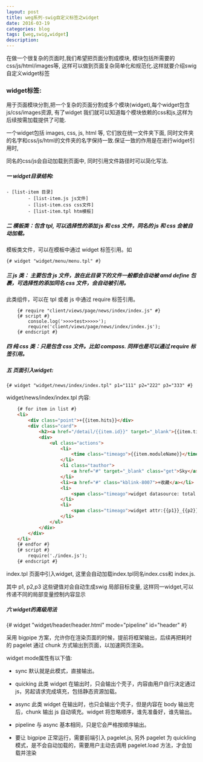 ```yaml
---
layout: post
title: weg系列-swig自定义标签之widget
date: 2016-03-19
categories: blog
tags: [weg,swig,widget]
description: 
---
```



在做一个很复杂的页面时,我们希望把页面分割成模块, 模块包括所需要的css/js/html/images等, 这样可以做到页面复杂简单化和规范化.这样就要介绍swig 自定义widget标签


### widget标签: 


用于页面模块分割,把一个复杂的页面分割成多个模块(widget),每个widget包含js/css/images资源, 有了widget 我们就可以知道每个模块依赖的css和js,这样为后续按需加载提供了可能.

一个widget包括 images, css, js, html 等, 它们放在统一文件夹下面, 同时文件夹的名字和css/js/html的文件夹的名字保持一致.保证一致的作用是在进行widget引用时,

同名的css/js会自动加载到页面中, 同时引用文件路径时可以简化写法.


#####  一 widget目录结构:

    - [list-item 目录]
            - [list-item.js js文件]
            - [list-item.css css文件]
            - [list-item.tpl htm模板]
      

##### 二 模板类：包含 tpl, 可以选择性的添加 js 和 css 文件，同名的 js 和 css 会被自动加载。

  模板类文件，可以在模板中通过 widget 标签引用。如

  ```tpl
  {# widget "widget/menu/menu.tpl" #}
  ```

##### 三 js 类： 主要包含 js 文件，放在此目录下的文件一般都会自动被 amd define 包裹，可选择性的添加同名 css 文件，会自动被引用。

  此类组件，可以在 tpl 或者 js 中通过 require 标签引用。

```tpl
    {# require "client/views/page/news/index/index.js" #}
    {# script #}
        console.log('>>>>test>>>>>');
        require('client/views/page/news/index/index.js');
    {# endscript #}
```
  
  
##### 四 纯 css 类：只是包含 css 文件。比如 compass. 同样也是可以通过 require 标签引用。


##### 五 页面引入widget:

```html
{# widget "widget/news/index/index.tpl" p1="111" p2="222" p3="333" #}
```    

widget/news/index/index.tpl 内容:

```html
    {# for item in list #}
    <li>
        <div class="point">+{{item.hits}}</div>
        <div class="card">
            <h2><a href="/detail/{{item.id}}" target="_blank">{{item.title}}</a></h2>
            <div>
                <ul class="actions">
                    <li>
                        <time class="timeago">{{item.moduleName}}</time>
                    </li>
                    <li class="tauthor">
                        <a href="#" target="_blank" class="get">Sky</a>
                    </li>
                    <li><a href="#" class="kblink-8007">+收藏</a></li>
                    <li>
                        <span class="timeago">widget datasource: total:{{total}}  visitCount:{{visitCount}}</span>
                    </li>
                    <li>
                        <span class="timeago">widget attr:{{p1}}_{{p2}}_{{p3}}</span>
                    </li>
                </ul>
            </div>
        </div>
    </li>
    {# endfor #}
    {# script #}
        require('./index.js');
    {# endscript #}
```    

index.tpl 页面中引入widget, 这里会自动加载index.tpl同名index.css和 index.js. 

其中 p1, p2,p3 这些键值对会自动生成swig 局部目标变量, 这样同一widget,可以传递不同的局部变量控制内容显示

 
##### 六 widget的高级用法

{# widget "widget/header/header.html" mode="pipeline" id="header" #}

采用 bigpipe 方案，允许你在渲染页面的时候，提前将框架输出，后续再把耗时的 pagelet 通过 chunk 方式输出到页面，以加速网页渲染。

widget mode属性有以下值:

- sync 默认就是此模式，直接输出。
- quicking 此类 widget 在输出时，只会输出个壳子，内容由用户自行决定通过 js，另起请求完成填充，包括静态资源加载。
- async 此类 widget 在输出时，也只会输出个壳子，但是内容在 body 输出完后，chunk 输出 js 自动填充。widget 将忽略顺序，谁先准备好，谁先输出。
- pipeline 与 async 基本相同，只是它会严格按顺序输出。


- 要让 bigpipe 正常运行，需要前端引入 pagelet.js, 另外 pagelet 为 quickling 模式，是不会自动加载的，需要用户主动去调用 pagelet.load 方法，才会加载并渲染

